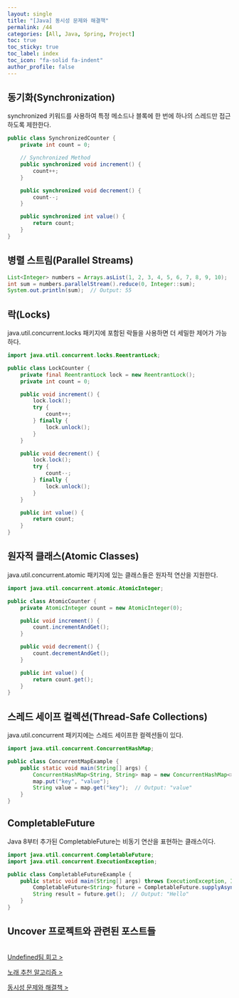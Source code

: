 ```yaml
---
layout: single
title: "[Java] 동시성 문제와 해결책"
permalink: /44
categories: [All, Java, Spring, Project]
toc: true
toc_sticky: true
toc_label: index
toc_icon: "fa-solid fa-indent"
author_profile: false
---
```


<div class="cl2"></div>

## 동기화(Synchronization)
synchronized 키워드를 사용하여 특정 메소드나 블록에 한 번에 하나의 스레드만 접근하도록 제한한다.

<div class="cl4"></div>

```java
public class SynchronizedCounter {
    private int count = 0;

    // Synchronized Method
    public synchronized void increment() {
        count++;
    }

    public synchronized void decrement() {
        count--;
    }

    public synchronized int value() {
        return count;
    }
}
```

<div class="cl2"></div>

## 병렬 스트림(Parallel Streams)

```java
List<Integer> numbers = Arrays.asList(1, 2, 3, 4, 5, 6, 7, 8, 9, 10);
int sum = numbers.parallelStream().reduce(0, Integer::sum);
System.out.println(sum);  // Output: 55
```

<div class="cl2"></div>

## 락(Locks)
java.util.concurrent.locks 패키지에 포함된 락들을 사용하면 더 세밀한 제어가 가능하다.

<div class="cl4"></div>

```java
import java.util.concurrent.locks.ReentrantLock;

public class LockCounter {
    private final ReentrantLock lock = new ReentrantLock();
    private int count = 0;

    public void increment() {
        lock.lock();
        try {
            count++;
        } finally {
            lock.unlock();
        }
    }

    public void decrement() {
        lock.lock();
        try {
            count--;
        } finally {
            lock.unlock();
        }
    }

    public int value() {
        return count;
    }
}
```

<div class="cl2"></div>

## 원자적 클래스(Atomic Classes)
java.util.concurrent.atomic 패키지에 있는 클래스들은 원자적 연산을 지원한다.

<div class="cl4"></div>

```java
import java.util.concurrent.atomic.AtomicInteger;

public class AtomicCounter {
    private AtomicInteger count = new AtomicInteger(0);

    public void increment() {
        count.incrementAndGet();
    }

    public void decrement() {
        count.decrementAndGet();
    }

    public int value() {
        return count.get();
    }
}
```

<div class="cl2"></div>

## 스레드 세이프 컬렉션(Thread-Safe Collections)
java.util.concurrent 패키지에는 스레드 세이프한 컬렉션들이 있다.

<div class="cl4"></div>

```java
import java.util.concurrent.ConcurrentHashMap;

public class ConcurrentMapExample {
    public static void main(String[] args) {
        ConcurrentHashMap<String, String> map = new ConcurrentHashMap<>();
        map.put("key", "value");
        String value = map.get("key");  // Output: "value"
    }
}
```

<div class="cl2"></div>

## CompletableFuture
Java 8부터 추가된 CompletableFuture는 비동기 연산을 표현하는 클래스이다.

<div class="cl4"></div>

```java
import java.util.concurrent.CompletableFuture;
import java.util.concurrent.ExecutionException;

public class CompletableFutureExample {
    public static void main(String[] args) throws ExecutionException, InterruptedException {
        CompletableFuture<String> future = CompletableFuture.supplyAsync(() -> "Hello");
        String result = future.get();  // Output: "Hello"
    }
}
```

<div class="cl2"></div>

<div class="callout cImpact">
  <div class="callout-in">
    <h2>Uncover 프로젝트와 관련된 포스트들</h2>
    <p style="padding-top: 16px;"><a href="https://preasim.github.io/46">Undefined팀 회고 ></a></p>
    <p><a href="https://preasim.github.io/45">노래 추천 알고리즘 ></a></p>
    <p style="padding-bottom: 16px;"><a href="https://preasim.github.io/44">동시성 문제와 해결책 ></a></p>
  </div>
</div>